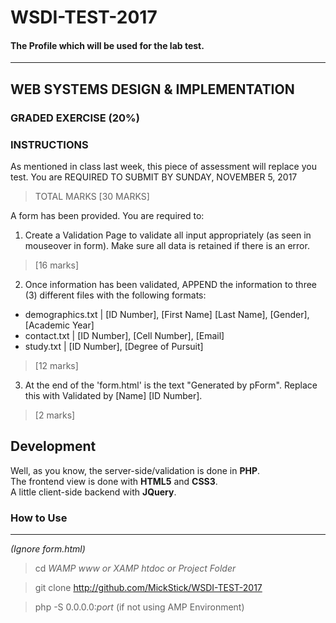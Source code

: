 # WSDI-TEST-2017
#### The Profile which will be used for the lab test.

---
## WEB SYSTEMS DESIGN & IMPLEMENTATION

### GRADED EXERCISE (20%)


### INSTRUCTIONS

As mentioned in class last week, this piece of assessment will replace you test. 
You are REQUIRED TO SUBMIT BY SUNDAY, NOVEMBER 5, 2017

> TOTAL MARKS [30 MARKS]


A form has been provided.
You are required to:


1. Create a Validation Page to validate all input appropriately (as seen in mouseover in form). Make sure all data is retained if there is an error. 
>[16 marks]
 
 2. Once information has been validated, APPEND the information to three (3) different files with the following formats:

 - demographics.txt 	| [ID Number], [First Name] [Last Name], [Gender], [Academic Year]
 - contact.txt			| [ID Number], [Cell Number], [Email] 
 - study.txt				| [ID Number], [Degree of Pursuit]
 
 >[12 marks]
 
 3. At the end of the 'form.html' is the text "Generated by pForm". Replace this with Validated by [Name] [ID Number]. 
 >[2 marks]

 ## Development


Well, as you know, the server-side/validation is done in **PHP**.  
The frontend view is done with **HTML5** and **CSS3**.  
A little client-side backend with **JQuery**.  

### How to Use
--- 
*(Ignore form.html)*

> cd *WAMP www or XAMP htdoc or Project Folder*

> git clone http://github.com/MickStick/WSDI-TEST-2017

> php -S 0.0.0.0:*port* (if not using AMP Environment)
